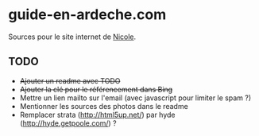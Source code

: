 # guide-en-ardeche.com

Sources pour le site internet de [Nicole](http://guide-en-ardeche.com/).


## TODO

* <del>Ajouter un readme avec TODO</del>
* <del>Ajouter la clé pour le référencement dans Bing</del>
* Mettre un lien mailto sur l'email (avec javascript pour limiter le spam ?)
* Mentionner les sources des photos dans le readme
* Remplacer strata (http://html5up.net/) par hyde (http://hyde.getpoole.com/) ?
